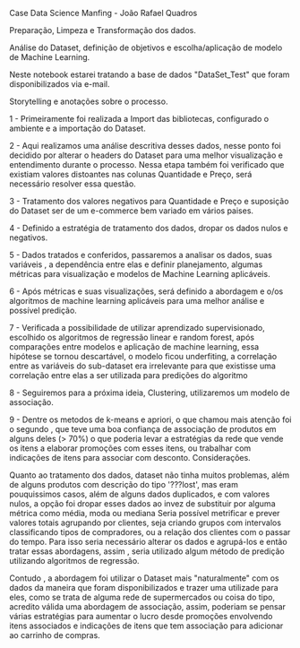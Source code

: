 Case Data Science Manfing - João Rafael Quadros

Preparação, Limpeza e Transformação dos dados.

Análise do Dataset, definição de objetivos e escolha/aplicação de modelo de Machine Learning.

Neste notebook estarei tratando a base de dados "DataSet_Test" que foram disponibilizados via e-mail.

Storytelling e anotações sobre o processo.

1 - Primeiramente foi realizada a Import das bibliotecas, configurado o ambiente e a importação do Dataset.

2 - Aqui realizamos uma análise descritiva desses dados, nesse ponto foi decidido por alterar o headers do Dataset para uma melhor visualização e entendimento durante o processo. Nessa etapa também foi verificado que existiam valores distoantes nas colunas Quantidade e Preço, será necessário resolver essa questão.

3 - Tratamento dos valores negativos para Quantidade e Preço e suposição do Dataset ser de um e-commerce bem variado em vários paises.

4 - Definido a estratégia de tratamento dos dados, dropar os dados nulos e negativos.

5 - Dados tratados e conferidos, passaremos a analisar os dados, suas variáveis , a dependência entre elas e definir planejamento, algumas métricas para visualização e modelos de Machine Learning aplicáveis.

6 - Após métricas e suas visualizações, será definido a abordagem e o/os algoritmos de machine learning aplicáveis para uma melhor análise e possível predição.

7 - Verificada a possibilidade de utilizar aprendizado supervisionado, escolhido os algoritmos de regressão linear e random forest, após comparações entre modelos e aplicação de machine learning, essa hipótese se tornou descartável, o modelo ficou underfiting, a correlação entre as variáveis do sub-dataset era irrelevante para que existisse uma correlação entre elas a ser utilizada para predições do algoritmo

8 - Seguiremos para a próxima ideia, Clustering, utilizaremos um modelo de associação.

9 - Dentre os metodos de k-means e apriori, o que chamou mais atenção foi o segundo , que teve uma boa confiança de associação de produtos em alguns deles (> 70%) o que poderia levar a estratégias da rede que vende os itens a elaborar promoções com esses itens, ou trabalhar com indicações de itens para associar com desconto.
Considerações.

Quanto ao tratamento dos dados, dataset não tinha muitos problemas, além de alguns produtos com descrição do tipo '???lost', mas eram pouquissimos casos, além de alguns dados duplicados, e com valores nulos, a opção foi dropar esses dados ao invez de substituir por alguma métrica como média, moda ou mediana
Seria possível metrificar e prever valores totais agrupando por clientes, seja criando grupos com intervalos classificando tipos de compradores, ou a relação dos clientes com o passar do tempo. Para isso seria necessário alterar os dados e agrupá-los e então tratar essas abordagens, assim , seria utilizado algum método de predição utilizando algoritmos de regressão.

Contudo , a abordagem foi utilizar o Dataset mais "naturalmente" com os dados da maneira que foram disponibilizados e trazer uma utilizade para eles, como se trata de alguma rede de supermercados ou coisa do tipo, acredito válida uma abordagem de associação, assim, poderiam se pensar várias estratégias para aumentar o lucro desde promoções envolvendo itens associados e indicações de itens que tem associação para adicionar ao carrinho de compras.
